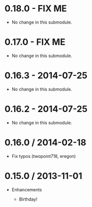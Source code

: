 # 0.18.0 - FIX ME

* No change in this submodule.

# 0.17.0 - FIX ME

* No change in this submodule.

# 0.16.3 - 2014-07-25

* No change in this submodule.

# 0.16.2 - 2014-07-25

* No change in this submodule.

# 0.16.0 / 2014-02-18

* Fix typos (twopoint718, eregon)

# 0.15.0 / 2013-11-01

* Enhancements

  * Birthday!
